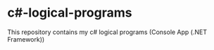 # c#-logical-programs
This repository contains my c# logical programs (Console App (.NET Framework))
